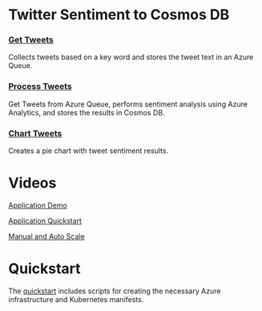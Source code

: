 # Twitter Sentiment to Cosmos DB

### [Get Tweets](../../tree/master/twitter-sentiment-apps/get-tweet)

Collects tweets based on a key word and stores the tweet text in an Azure Queue.

### [Process Tweets](../../tree/master/twitter-sentiment-apps/process-tweet)

Get Tweets from Azure Queue, performs sentiment analysis using Azure Analytics, and stores the results in Cosmos DB.

### [Chart Tweets](../../tree/master/twitter-sentiment-apps/chart-tweet)

Creates a pie chart with tweet sentiment results.

# Videos

[Application Demo](https://youtu.be/qJpv-TwW3w0)

[Application Quickstart](https://youtu.be/v-RobmRUdFg)

[Manual and Auto Scale](http://www.youtube.com/watch?v=J1a4fTb2grg)

# Quickstart

The [quickstart](./quickstart) includes scripts for creating the necessary Azure infrastructure and Kubernetes manifests.
